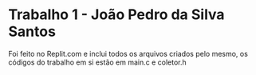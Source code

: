# Trabalho 1 - João Pedro da Silva Santos
Foi feito no Replit.com e inclui todos os arquivos criados pelo mesmo, os códigos do trabalho em si estão em main.c e coletor.h
